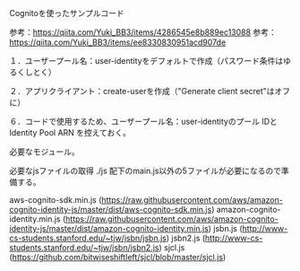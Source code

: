 Cognitoを使ったサンプルコード

参考：https://qiita.com/Yuki_BB3/items/4286545e8b889ec13088
参考：https://qiita.com/Yuki_BB3/items/ee8330830951acd907de


１．ユーザープール名：user-identityをデフォルトで作成（パスワード条件はゆるくしとく）

２．アプリクライアント：create-userを作成（"Generate client secret"はオフに）

６．コードで使用するため、ユーザープール名：user-identityのプール IDと Identity Pool ARN を控えておく。



必要なモジュール。

必要なjsファイルの取得
./js 配下のmain.js以外の5ファイルが必要になるので準備する。


aws-cognito-sdk.min.js (https://raw.githubusercontent.com/aws/amazon-cognito-identity-js/master/dist/aws-cognito-sdk.min.js)
amazon-cognito-identity.min.js (https://raw.githubusercontent.com/aws/amazon-cognito-identity-js/master/dist/amazon-cognito-identity.min.js)
jsbn.js (http://www-cs-students.stanford.edu/~tjw/jsbn/jsbn.js)
jsbn2.js (http://www-cs-students.stanford.edu/~tjw/jsbn/jsbn2.js)
sjcl.js (https://github.com/bitwiseshiftleft/sjcl/blob/master/sjcl.js)

